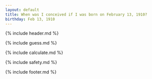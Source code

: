 ```yaml
---
layout: default
title: When was I conceived if I was born on February 13, 1910?
birthday: Feb 13, 1910
---
```


{% include header.md %}

{% include guess.md %}

{% include calculate.md %}

{% include safety.md %}

{% include footer.md %}



